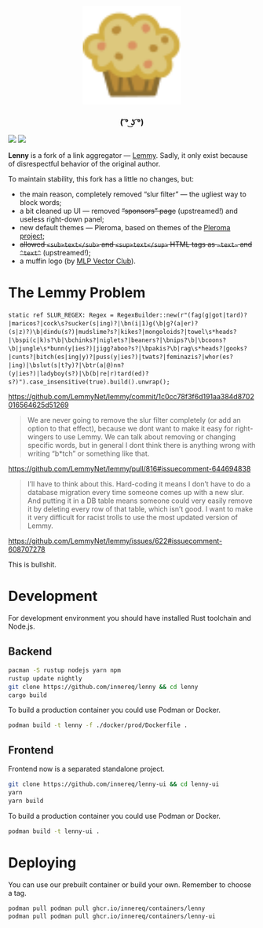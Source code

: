 <p align="center">
  <img width=200px height=200px src="https://raw.githubusercontent.com/innereq/lenny-ui/downstream/src/assets/icons/favicon.svg">
  <h3 align="center">( ͡° ͜ʖ ͡°)</h3>
</p>

[![](https://github.com/innereq/lenny/workflows/Continuous%20Integration/badge.svg)](https://github.com/innereq/lenny/actions?query=workflow%3A"Continuous+Integration") [![](https://github.com/innereq/lenny/workflows/Build%20Lenny%20on%20Push%20and%20Daily/badge.svg)](https://github.com/innereq/lenny/actions?query=workflow%3A"Build+Lenny+on+Push+and+Daily")

**Lenny** is a fork of a link aggregator — [Lemmy](https://github.com/LemmyNet/lemmy). Sadly, it only exist because of disrespectful behavior of the original author.

To maintain stability, this fork has a little no changes, but:
- the main reason, completely removed “slur filter” — the ugliest way to block words;
- a bit cleaned up UI — removed ~~“sponsors” page~~ (upstreamed!) and useless right-down panel;
- new default themes — Pleroma, based on themes of the [Pleroma project](https://pleroma.social);
- ~~allowed `<sub>text</sub>` and `<sup>text</sup>` HTML tags as `~text~` and `^text^`~~ (upstreamed!);
- a muffin logo (by [MLP Vector Club](https://mlpvector.club)).

# The Lemmy Problem

`static ref SLUR_REGEX: Regex = RegexBuilder::new(r"(fag(g|got|tard)?|maricos?|cock\s?sucker(s|ing)?|\bn(i|1)g(\b|g?(a|er)?(s|z)?)\b|dindu(s?)|mudslime?s?|kikes?|mongoloids?|towel\s*heads?|\bspi(c|k)s?\b|\bchinks?|niglets?|beaners?|\bnips?\b|\bcoons?\b|jungle\s*bunn(y|ies?)|jigg?aboo?s?|\bpakis?\b|rag\s*heads?|gooks?|cunts?|bitch(es|ing|y)?|puss(y|ies?)|twats?|feminazis?|whor(es?|ing)|\bslut(s|t?y)?|\btr(a|@)nn?(y|ies?)|ladyboy(s?)|\b(b|re|r)tard(ed)?s?)").case_insensitive(true).build().unwrap();`

https://github.com/LemmyNet/lemmy/commit/1c0cc78f3f6d191aa384d8702016564625d51269

> We are never going to remove the slur filter completely (or add an option to that effect), because we dont want to make it easy for right-wingers to use Lemmy. We can talk about removing or changing specific words, but in general I dont think there is anything wrong with writing “b*tch” or something like that.

https://github.com/LemmyNet/lemmy/pull/816#issuecomment-644694838

> I’ll have to think about this. Hard-coding it means I don’t have to do a database migration every time someone comes up with a new slur. And putting it in a DB table means someone could very easily remove it by deleting every row of that table, which isn’t good. I want to make it very difficult for racist trolls to use the most updated version of Lemmy.

https://github.com/LemmyNet/lemmy/issues/622#issuecomment-608707278

This is bullshit.

# Development

For development environment you should have installed Rust toolchain and Node.js.

## Backend

```bash
pacman -S rustup nodejs yarn npm
rustup update nightly
git clone https://github.com/innereq/lenny && cd lenny
cargo build
```

To build a production container you could use Podman or Docker.

```bash
podman build -t lenny -f ./docker/prod/Dockerfile .
```

## Frontend

Frontend now is a separated standalone project.

```bash
git clone https://github.com/innereq/lenny-ui && cd lenny-ui
yarn
yarn build
```

To build a production container you could use Podman or Docker.

```bash
podman build -t lenny-ui .
```

# Deploying

You can use our prebuilt container or build your own. Remember to choose a tag.

```
podman pull podman pull ghcr.io/innereq/containers/lenny
podman pull podman pull ghcr.io/innereq/containers/lenny-ui
```
